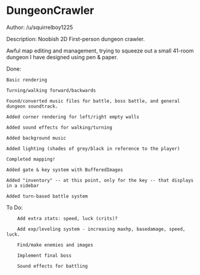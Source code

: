 DungeonCrawler
==============
Author: /u/squirrelboy1225

Description: Noobish 2D First-person dungeon crawler.

Awful map editing and management, trying to squeeze out a small 41-room dungeon I have designed using pen & paper.

Done:

    Basic rendering

    Turning/walking forward/backwards

    Found/converted music files for battle, boss battle, and general dungeon soundtrack.

    Added corner rendering for left/right empty walls
    
    Added sound effects for walking/turning
    
    Added background music
    
    Added lighting (shades of grey/black in reference to the player)
    
    Completed mapping!
    
    Added gate & key system with BufferedImages
    
    Added "inventory" -- at this point, only for the key -- that displays in a sidebar
    
    Added turn-based battle system


To Do:

        Add extra stats: speed, luck (crits)?
        
        Add exp/leveling system - increasing maxhp, basedamage, speed, luck.
    
        Find/make enemies and images
    
        Implement final boss

        Sound effects for battling
